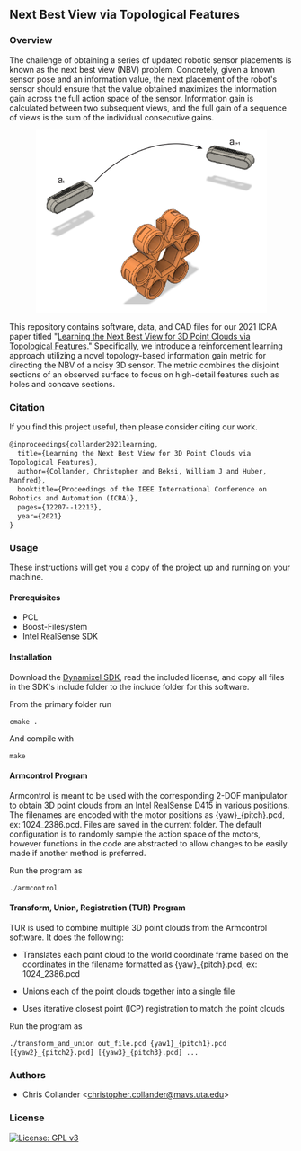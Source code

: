 ## Next Best View via Topological Features

### Overview

The challenge of obtaining a series of updated robotic sensor placements is
known as the next best view (NBV) problem. Concretely, given a known sensor
pose and an information value, the next placement of the robot's sensor should
ensure that the value obtained maximizes the information gain across the full
action space of the sensor. Information gain is calculated between two
subsequent views, and the full gain of a sequence of views is the sum of the
individual consecutive gains.

<p align="center">
<img src='./Misc/nbv_overview.png'>
</p>

This repository contains software, data, and CAD files for our 2021 ICRA paper
titled "[Learning the Next Best View for 3D Point Clouds via Topological
Features](https://arxiv.org/pdf/2103.02789.pdf)." Specifically, we introduce a
reinforcement learning approach utilizing a novel topology-based information
gain metric for directing the NBV of a noisy 3D sensor. The metric combines the
disjoint sections of an observed surface to focus on high-detail features such
as holes and concave sections.

### Citation

If you find this project useful, then please consider citing our work.

```
@inproceedings{collander2021learning,
  title={Learning the Next Best View for 3D Point Clouds via Topological Features},
  author={Collander, Christopher and Beksi, William J and Huber, Manfred},
  booktitle={Proceedings of the IEEE International Conference on Robotics and Automation (ICRA)},
  pages={12207--12213},
  year={2021}
}
```

### Usage 

These instructions will get you a copy of the project up and running on your machine.

#### Prerequisites

* PCL
* Boost-Filesystem
* Intel RealSense SDK

#### Installation

Download the [Dynamixel SDK](https://github.com/ROBOTIS-GIT/DynamixelSDK/tree/master/c%2B%2B/include/dynamixel_sdk), read the included license, and copy all files in the SDK's include folder to the include folder for this software.

From the primary folder run

```
cmake .
```

And compile with

```
make
```

#### Armcontrol Program

Armcontrol is meant to be used with the corresponding 2-DOF manipulator to obtain 3D point clouds from an Intel RealSense D415 in various positions. The filenames are encoded with the motor positions as {yaw}_{pitch}.pcd, ex: 1024_2386.pcd. Files are saved in the current folder. The default configuration is to randomly sample the action space of the motors, however functions in the code are abstracted to allow changes to be easily made if another method is preferred.

Run the program as 

```
./armcontrol
```

#### Transform, Union, Registration (TUR) Program

TUR is used to combine multiple 3D point clouds from the Armcontrol software. It does the following:

* Translates each point cloud to the world coordinate frame based on the coordinates in the filename formatted as {yaw}_{pitch}.pcd, ex: 1024_2386.pcd

* Unions each of the point clouds together into a single file

* Uses iterative closest point (ICP) registration to match the point clouds

Run the program as

```
./transform_and_union out_file.pcd {yaw1}_{pitch1}.pcd [{yaw2}_{pitch2}.pcd] [{yaw3}_{pitch3}.pcd] ...
```

### Authors

* Chris Collander &lt;christopher.collander@mavs.uta.edu&gt;

### License 

[![License: GPL v3](https://img.shields.io/badge/License-GPLv3-blue.svg)](https://github.com/robotic-vision-lab/Next-Best-View-Via-Topological-Features/blob/master/LICENSE.md)
